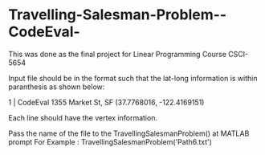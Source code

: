 Travelling-Salesman-Problem--CodeEval-
======================================

This was done as the final project for Linear Programming Course CSCI-5654

Input file should be in the format such that the lat-long information is within paranthesis as shown below:

1 | CodeEval 1355 Market St, SF (37.7768016, -122.4169151)

Each line should have the vertex information.

Pass the name of the file to the TravellingSalesmanProblem() at MATLAB prompt
For Example : TravellingSalesmanProblem('Path6.txt')
